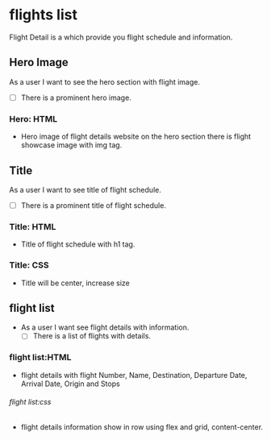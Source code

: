 # flights list

<!-- describe your project -->

Flight Detail is a which provide you flight schedule and information.

## Hero Image

As a user I want to see the hero section with flight image.

- [ ] There is a prominent hero image.

### Hero: HTML

- Hero image of flight details website on the hero section there is flight
  showcase image with img tag.

## Title

As a user I want to see title of flight schedule.

- [ ] There is a prominent title of flight schedule.

### Title: HTML

- Title of flight schedule with h1 tag.

### Title: CSS

- Title will be center, increase size

## flight list

- As a user I want see flight details with information.
  - [ ] There is a list of flights with details.

### flight list:HTML

- flight details with flight Number, Name, Destination, Departure Date, Arrival
  Date, Origin and Stops

###### flight list:css

- flight details information show in row using flex and grid, content-center.
